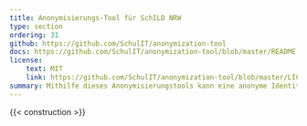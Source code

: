 ```yaml
---
title: Anonymisierungs-Tool für SchILD NRW
type: section
ordering: 31
github: https://github.com/SchulIT/anonymization-tool
docs: https://github.com/SchulIT/anonymization-tool/blob/master/README.md
license:
    text: MIT
    link: https://github.com/SchulIT/anonymization-tool/blob/master/LICENSE.md
summary: Mithilfe dieses Anonymisierungstools kann eine anonyme Identität für jeden Lernenden angelegt werden. 
---
```


{{< construction >}}